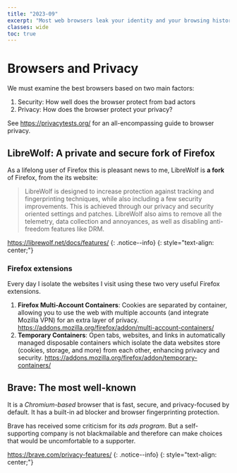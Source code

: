 ```yaml
---
title: "2023-09"
excerpt: "Most web browsers leak your identity and your browsing history, but some browsers are more (or less) leaky than others."
classes: wide
toc: true
---
```


# Browsers and Privacy

We must examine the best browsers based on two main factors:

1. Security: How well does the browser protect from bad actors
2. Privacy: How does the browser protect your privacy?

See <https://privacytests.org/> for an all-encompassing guide to browser privacy.

## LibreWolf: A private and secure fork of Firefox

As a lifelong user of Firefox this is pleasant news to me, LibreWolf is **a fork** of Firefox, from the its website:

> LibreWolf is designed to increase protection against tracking and fingerprinting techniques, while also including a few security improvements. This is achieved through our privacy and security oriented settings and patches. LibreWolf also aims to remove all the telemetry, data collection and annoyances, as well as disabling anti-freedom features like DRM.

<https://librewolf.net/docs/features/>
{: .notice--info}
{: style="text-align: center;"}

### Firefox extensions

Every day I isolate the websites I visit using these two very useful Firefox extensions.

1. **Firefox Multi-Account Containers**: Cookies are separated by container, allowing you to use the web with multiple accounts (and integrate Mozilla VPN) for an extra layer of privacy. <https://addons.mozilla.org/firefox/addon/multi-account-containers/>
2. **Temporary Containers**: Open tabs, websites, and links in automatically managed disposable containers which isolate the data websites store (cookies, storage, and more) from each other, enhancing privacy and security. <https://addons.mozilla.org/firefox/addon/temporary-containers/>

## Brave: The most well-known

It is a _Chromium-based_ browser that is fast, secure, and privacy-focused by default. It has a built-in ad blocker and browser fingerprinting protection.

Brave has received some criticism for its _ads program_. But a self-supporting company is not blackmailable and therefore can make choices that would be uncomfortable to a supporter.

<https://brave.com/privacy-features/>
{: .notice--info}
{: style="text-align: center;"}